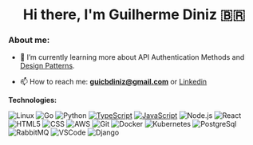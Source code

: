 <h1 align='center'>Hi there, I'm Guilherme Diniz 🇧🇷</h1>

### About me:

- 🌱 I’m currently learning more about API Authentication Methods and [Design Patterns](https://www.amazon.com/Design-Patterns-Elements-Reusable-Object-Oriented/dp/0201633612).

- 📫 How to reach me: **guicbdiniz@gmail.com** or [Linkedin](https://www.linkedin.com/in/guilherme-diniz-874a98136/)

**Technologies:**

![Linux](https://img.shields.io/badge/-Linux-000?&logo=Linux&logoColor=FCC624)
![Go](https://img.shields.io/badge/-Go-000?&logo=go)
![Python](https://img.shields.io/badge/-Python-000?&logo=python)
[![TypeScript](https://img.shields.io/badge/-TypeScript-000?&logo=TypeScript&logoColor=007ACC)](https://github.com/AlvaroIsrael?tab=repositories&q=&type=&language=typescript)
[![JavaScript](https://img.shields.io/badge/-JavaScript-000?&logo=JavaScript&logoColor=ddc508)](https://github.com/AlvaroIsrael?tab=repositories&q=&type=&language=javascript)
![Node.js](https://img.shields.io/badge/-Node-000?&logo=node.js)
![React](https://img.shields.io/badge/-React-000?&logo=React)
![HTML5](https://img.shields.io/badge/-HTML5-000?&logo=html5&logoColor=E34F26)
![CSS](https://img.shields.io/badge/-CSS-000?&logo=css3&logoColor=1572B6)
![AWS](https://img.shields.io/badge/-AWS-000?&logo=amazonaws&logoColor=FF9900)
![Git](https://img.shields.io/badge/-Git-000?&logo=git&logoColor=F05032)
![Docker](https://img.shields.io/badge/-Docker-000?&logo=Docker)
![Kubernetes](https://img.shields.io/badge/-Kubernetes-000?&logo=Kubernetes)
![PostgreSql](https://img.shields.io/badge/-PostgreSql-000?&logo=postgresql&logoColor=336791)
![RabbitMQ](https://img.shields.io/badge/-RabbitMQ-000?&logo=rabbitmq)
![VSCode](https://img.shields.io/badge/-VSCode-000?&logo=Visual%20Studio%20Code&logoColor=007ACC)
![Django](https://img.shields.io/badge/-Django-000?&logo=django)



